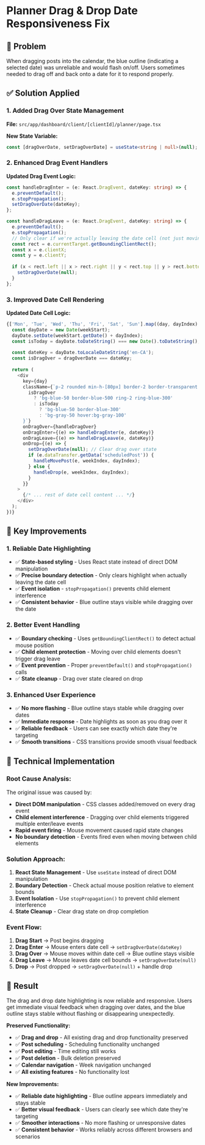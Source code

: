 # Planner Drag & Drop Date Responsiveness Fix

## 🚨 Problem
When dragging posts into the calendar, the blue outline (indicating a selected date) was unreliable and would flash on/off. Users sometimes needed to drag off and back onto a date for it to respond properly.

## ✅ Solution Applied

### 1. Added Drag Over State Management
**File:** `src/app/dashboard/client/[clientId]/planner/page.tsx`

**New State Variable:**
```typescript
const [dragOverDate, setDragOverDate] = useState<string | null>(null);
```

### 2. Enhanced Drag Event Handlers
**Updated Drag Event Logic:**
```typescript
const handleDragEnter = (e: React.DragEvent, dateKey: string) => {
  e.preventDefault();
  e.stopPropagation();
  setDragOverDate(dateKey);
};

const handleDragLeave = (e: React.DragEvent, dateKey: string) => {
  e.preventDefault();
  e.stopPropagation();
  // Only clear if we're actually leaving the date cell (not just moving to a child element)
  const rect = e.currentTarget.getBoundingClientRect();
  const x = e.clientX;
  const y = e.clientY;
  
  if (x < rect.left || x > rect.right || y < rect.top || y > rect.bottom) {
    setDragOverDate(null);
  }
};
```

### 3. Improved Date Cell Rendering
**Updated Date Cell Logic:**
```typescript
{['Mon', 'Tue', 'Wed', 'Thu', 'Fri', 'Sat', 'Sun'].map((day, dayIndex) => {
  const dayDate = new Date(weekStart);
  dayDate.setDate(weekStart.getDate() + dayIndex);
  const isToday = dayDate.toDateString() === new Date().toDateString();
  
  const dateKey = dayDate.toLocaleDateString('en-CA');
  const isDragOver = dragOverDate === dateKey;
  
  return (
    <div
      key={day}
      className={`p-2 rounded min-h-[80px] border-2 border-transparent transition-all duration-200 ${
        isDragOver 
          ? 'bg-blue-50 border-blue-500 ring-2 ring-blue-300' 
          : isToday 
            ? 'bg-blue-50 border-blue-300' 
            : 'bg-gray-50 hover:bg-gray-100'
      }`}
      onDragOver={handleDragOver}
      onDragEnter={(e) => handleDragEnter(e, dateKey)}
      onDragLeave={(e) => handleDragLeave(e, dateKey)}
      onDrop={(e) => {
        setDragOverDate(null); // Clear drag over state
        if (e.dataTransfer.getData('scheduledPost')) {
          handleMovePost(e, weekIndex, dayIndex);
        } else {
          handleDrop(e, weekIndex, dayIndex);
        }
      }}
    >
      {/* ... rest of date cell content ... */}
    </div>
  );
})}
```

## 🎯 Key Improvements

### **1. Reliable Date Highlighting**
- ✅ **State-based styling** - Uses React state instead of direct DOM manipulation
- ✅ **Precise boundary detection** - Only clears highlight when actually leaving the date cell
- ✅ **Event isolation** - `stopPropagation()` prevents child element interference
- ✅ **Consistent behavior** - Blue outline stays visible while dragging over the date

### **2. Better Event Handling**
- ✅ **Boundary checking** - Uses `getBoundingClientRect()` to detect actual mouse position
- ✅ **Child element protection** - Moving over child elements doesn't trigger drag leave
- ✅ **Event prevention** - Proper `preventDefault()` and `stopPropagation()` calls
- ✅ **State cleanup** - Drag over state cleared on drop

### **3. Enhanced User Experience**
- ✅ **No more flashing** - Blue outline stays stable while dragging over dates
- ✅ **Immediate response** - Date highlights as soon as you drag over it
- ✅ **Reliable feedback** - Users can see exactly which date they're targeting
- ✅ **Smooth transitions** - CSS transitions provide smooth visual feedback

## 🔧 Technical Implementation

### **Root Cause Analysis:**
The original issue was caused by:
- **Direct DOM manipulation** - CSS classes added/removed on every drag event
- **Child element interference** - Dragging over child elements triggered multiple enter/leave events
- **Rapid event firing** - Mouse movement caused rapid state changes
- **No boundary detection** - Events fired even when moving between child elements

### **Solution Approach:**
1. **React State Management** - Use `useState` instead of direct DOM manipulation
2. **Boundary Detection** - Check actual mouse position relative to element bounds
3. **Event Isolation** - Use `stopPropagation()` to prevent child element interference
4. **State Cleanup** - Clear drag state on drop completion

### **Event Flow:**
1. **Drag Start** → Post begins dragging
2. **Drag Enter** → Mouse enters date cell → `setDragOverDate(dateKey)`
3. **Drag Over** → Mouse moves within date cell → Blue outline stays visible
4. **Drag Leave** → Mouse leaves date cell bounds → `setDragOverDate(null)`
5. **Drop** → Post dropped → `setDragOverDate(null)` + handle drop

## 📝 Result
The drag and drop date highlighting is now reliable and responsive. Users get immediate visual feedback when dragging over dates, and the blue outline stays stable without flashing or disappearing unexpectedly.

**Preserved Functionality:**
- ✅ **Drag and drop** - All existing drag and drop functionality preserved
- ✅ **Post scheduling** - Scheduling functionality unchanged
- ✅ **Post editing** - Time editing still works
- ✅ **Post deletion** - Bulk deletion preserved
- ✅ **Calendar navigation** - Week navigation unchanged
- ✅ **All existing features** - No functionality lost

**New Improvements:**
- ✅ **Reliable date highlighting** - Blue outline appears immediately and stays stable
- ✅ **Better visual feedback** - Users can clearly see which date they're targeting
- ✅ **Smoother interactions** - No more flashing or unresponsive dates
- ✅ **Consistent behavior** - Works reliably across different browsers and scenarios

